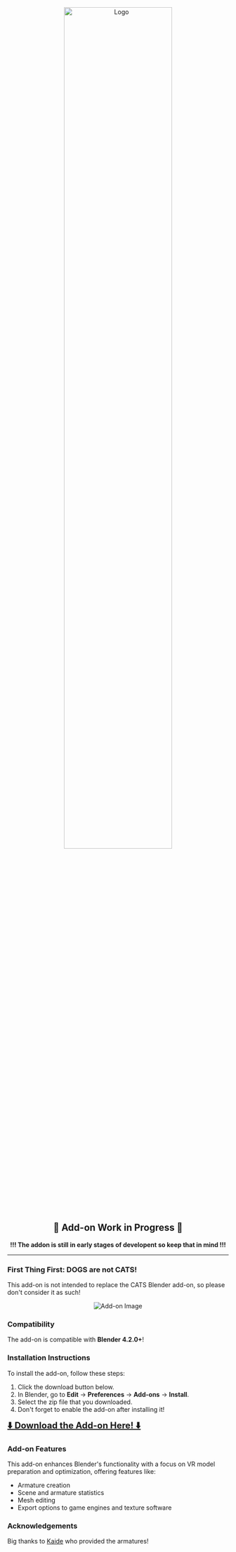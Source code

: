 <div align="center">
  <img src="https://github.com/user-attachments/assets/3ec356ff-f12a-46bf-9e24-c01cbe68e6ec" alt="Logo" width="70%">
</div>



<div align="center">
  <h2>🚧 Add-on Work in Progress 🚧</h2>
  <p><strong>!!! The addon is still in early stages of developent so keep that in mind !!!</strong></p>
</div>

---

### First Thing First: DOGS are not CATS!

This add-on is not intended to replace the CATS Blender add-on, so please don't consider it as such!

<div align="center">
  <img src="https://github.com/user-attachments/assets/b0a06258-c76a-4aaf-9142-1bc1e9da18c5" alt="Add-on Image">
</div>

### Compatibility

The add-on is compatible with **Blender 4.2.0+**!

### Installation Instructions

To install the add-on, follow these steps:

1. Click the download button below.
2. In Blender, go to **Edit** -> **Preferences** -> **Add-ons** -> **Install**.
3. Select the zip file that you downloaded.
4. Don't forget to enable the add-on after installing it!

<div align="left">
  <a href="https://github.com/Maro-3D/DOGS/archive/refs/heads/main.zip" style="font-size: 20px; font-weight: bold;">⬇️ Download the Add-on Here! ⬇️</a>
</div>

### Add-on Features

This add-on enhances Blender's functionality with a focus on VR model preparation and optimization, offering features like:

- Armature creation
- Scene and armature statistics
- Mesh editing
- Export options to game engines and texture software

### Acknowledgements

Big thanks to [Kaide](https://x.com/Kaideart) who provided the armatures!

